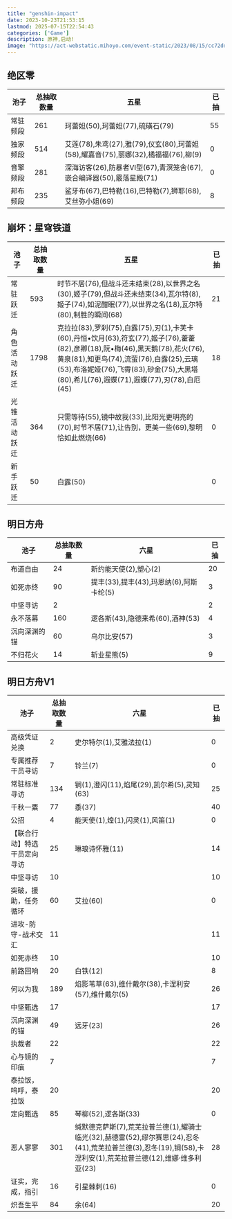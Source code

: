 ```yaml
---
title: "genshin-impact"
date: 2023-10-23T21:53:15
lastmod: 2025-07-15T22:54:43
categories: ['Game']
description: 原神,启动!
image: "https://act-webstatic.mihoyo.com/event-static/2023/08/15/cc72ddf351003a4a9b618e5f4697dad0_2771553456903788244.jpg"
---
```





## 绝区零

|池子|总抽取数量|五星|已抽|
|---|---|---|---|
|常驻频段|261|珂蕾妲(50),珂蕾妲(77),硫磺石(79)|55|
|独家频段|514|艾莲(78),朱鸢(27),雅(79),仪玄(80),珂蕾妲(58),耀嘉音(75),丽娜(32),橘福福(76),柳(9)|0|
|音擎频段|281|深海访客(26),防暴者Ⅵ型(67),青溟笼舍(67),嵌合编译器(50),霰落星殿(71)|0|
|邦布频段|235|鲨牙布(67),巴特勒(16),巴特勒(7),狮耶(68),艾丝弥小姐(69)|8|


## 崩坏：星穹铁道

|池子|总抽取数量|五星|已抽|
|---|---|---|---|
|常驻跃迁|593|时节不居(76),但战斗还未结束(28),以世界之名(30),姬子(79),但战斗还未结束(34),瓦尔特(8),姬子(74),如泥酣眠(77),以世界之名(18),瓦尔特(80),制胜的瞬间(68)|21|
|角色活动跃迁|1798|克拉拉(83),罗刹(75),白露(75),刃(1),卡芙卡(60),丹恒•饮月(63),符玄(77),姬子(76),藿藿(82),彦卿(18),阮•梅(46),黑天鹅(78),花火(76),黄泉(81),知更鸟(74),流萤(76),白露(25),云璃(53),布洛妮娅(76),飞霄(83),砂金(75),大黑塔(80),希儿(76),遐蝶(71),遐蝶(77),刃(78),白厄(45)|18|
|光锥活动跃迁|364|只需等待(55),镜中故我(33),比阳光更明亮的(70),时节不居(71),让告别，更美一些(69),黎明恰如此燃烧(66)|0|
|新手跃迁|50|白露(50)|0|


## 明日方舟

|池子|总抽取数量|六星|已抽|
|---|---|---|---|
|布道自由|24|新约能天使(2),塑心(2)|20|
|如死亦终|90|提丰(33),提丰(43),玛恩纳(6),阿斯卡纶(5)|3|
|中坚寻访|2||2|
|永不落幕|160|逻各斯(43),隐德来希(60),酒神(53)|4|
|沉向深渊的锚|60|乌尔比安(57)|3|
|不归花火|14|斩业星熊(5)|9|


## 明日方舟V1

|池子|总抽取数量|六星|已抽|
|---|---|---|---|
|高级凭证兑换|2|史尔特尔(1),艾雅法拉(1)|0|
|专属推荐干员寻访|7|铃兰(7)|0|
|常驻标准寻访|134|锏(1),澄闪(11),焰尾(29),凯尔希(5),灵知(63)|25|
|千秋一粟|77|黍(37)|40|
|公招|4|能天使(1),煌(1),闪灵(1),风笛(1)|0|
|【联合行动】特选干员定向寻访|25|琳琅诗怀雅(11)|14|
|中坚寻访|10||10|
|突破，援助，任务循环|60|艾拉(60)|0|
|进攻-防守-战术交汇|11||11|
|如死亦终|10||10|
|前路回响|20|白铁(12)|8|
|何以为我|189|焰影苇草(63),维什戴尔(38),卡涅利安(57),维什戴尔(5)|26|
|中坚甄选|17||17|
|沉向深渊的锚|49|远牙(23)|26|
|执裁者|22||22|
|心与镜的印痕|7||7|
|泰拉饭，呜呼，泰拉饭|20||20|
|定向甄选|85|琴柳(52),逻各斯(33)|0|
|恶人寥寥|301|缄默德克萨斯(7),荒芜拉普兰德(1),耀骑士临光(32),赫德雷(52),缪尔赛思(24),忍冬(41),荒芜拉普兰德(3),忍冬(19),锏(58),卡涅利安(1),荒芜拉普兰德(12),维娜·维多利亚(23)|28|
|证实，完成，指引|16|引星棘刺(16)|0|
|炽吾生平|84|余(64)|20|
